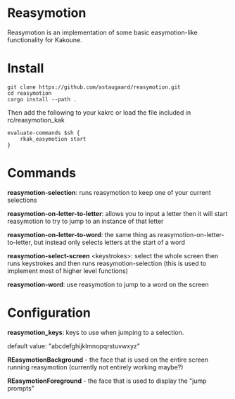 # Reasymotion
Reasymotion is an implementation of some basic easymotion-like functionality for Kakoune.

# Install
```
git clone https://github.com/astaugaard/reasymotion.git
cd reasymotion
cargo install --path .
```

Then add the following to your kakrc or load the file included in rc/reasymotion_kak
```
evaluate-commands $sh {
    rkak_easymotion start
}
```

# Commands
**reasymotion-selection**: runs reasymotion to keep one of your current selections 

**reasymotion-on-letter-to-letter**: allows you to input a letter then it will start reasymotion to try to jump to an instance of that letter

**reasymotion-on-letter-to-word**: the same thing as reasymotion-on-letter-to-letter, but instead only selects letters at the start of a word

**reasymotion-select-screen** \<keystrokes\>: select the whole screen then runs keystrokes and then runs reasymotion-selection (this is used to implement most of higher level functions)

**reasymotion-word**: use reasymotion to jump to a word on the screen

# Configuration

**reasymotion_keys**: keys to use when jumping to a selection.

default value: "abcdefghijklmnopqrstuvwxyz"



**REasymotionBackground** - the face that is used on the entire screen running reasymotion (currently not entirely working maybe?)



**REasymotionForeground** - the face that is used to display the "jump prompts"
